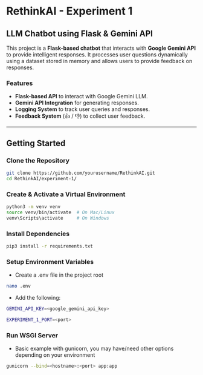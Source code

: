 # RethinkAI - Experiment 1

## LLM Chatbot using Flask & Gemini API

This project is a **Flask-based chatbot** that interacts with **Google Gemini API** to provide intelligent responses. It processes user questions dynamically using a dataset stored in memory and allows users to provide feedback on responses.

###  Features

- **Flask-based API** to interact with Google Gemini LLM.
- **Gemini API Integration** for generating responses.
- **Logging System** to track user queries and responses.
- **Feedback System** (👍 / 👎) to collect user feedback.

---

## Getting Started

### Clone the Repository

```sh
git clone https://github.com/yourusername/RethinkAI.git
cd RethinkAI/experiment-1/

```

### Create & Activate a Virtual Environment

```sh
python3 -m venv venv
source venv/bin/activate  # On Mac/Linux
venv\Scripts\activate     # On Windows
```

### Install Dependencies

```sh
pip3 install -r requirements.txt
```

### Setup Environment Variables

- Create a .env file in the project root

```sh
nano .env
```

- Add the following:

```sh
GEMINI_API_KEY=<google_gemini_api_key>

EXPERIMENT_1_PORT=<port>
```

### Run WSGI Server

- Basic example with gunicorn, you may have/need other options depending on your environment
 
```sh
gunicorn --bind=<hostname>:<port> app:app
```